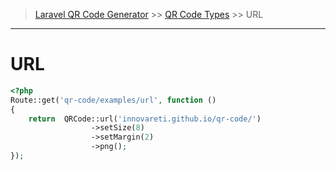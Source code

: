 > [Laravel QR Code Generator](index.md) >> [QR Code Types](index.md#code-types) >> URL

---
# URL

```php
<?php
Route::get('qr-code/examples/url', function ()
{
    return  QRCode::url('innovareti.github.io/qr-code/')
                  ->setSize(8)
                  ->setMargin(2)
                  ->png();
});
```
